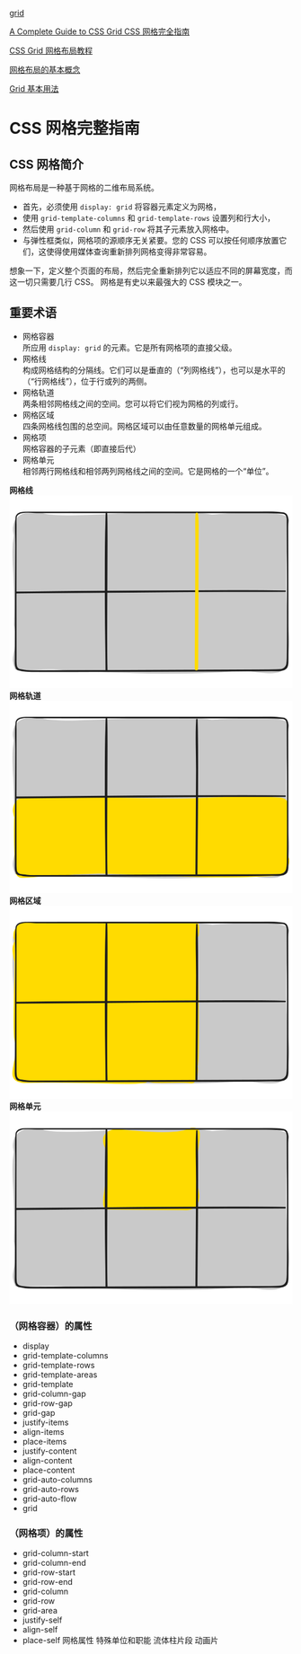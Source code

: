 
[grid](https://www.youtube.com/shorts/vPL0vXeGIv4)

[A Complete Guide to CSS Grid CSS 网格完全指南](https://css-tricks.com/snippets/css/complete-guide-grid/)

[CSS Grid 网格布局教程](https://www.ruanyifeng.com/blog/2019/03/grid-layout-tutorial.html)

[网格布局的基本概念](https://developer.mozilla.org/zh-CN/docs/Web/CSS/CSS_grid_layout/Basic_concepts_of_grid_layout)


[Grid 基本用法](https://medium.com/enjoy-life-enjoy-coding/css-%E6%89%80%E4%BB%A5%E6%88%91%E8%AA%AA%E9%82%A3%E5%80%8B%E7%89%88%E8%83%BD%E4%B8%8D%E8%83%BD%E5%A5%BD%E5%88%87%E4%B8%80%E9%BB%9E-grid-%E5%9F%BA%E6%9C%AC%E7%94%A8%E6%B3%95-cd763091cf70)

# CSS 网格完整指南

## CSS 网格简介

网格布局是一种基于网格的二维布局系统。

- 首先，必须使用 `display: grid` 将容器元素定义为网格，
- 使用 `grid-template-columns` 和 `grid-template-rows` 设置列和行大小，
- 然后使用 `grid-column` 和 `grid-row` 将其子元素放入网格中。 
- 与弹性框类似，网格项的源顺序无关紧要。您的 CSS 可以按任何顺序放置它们，这使得使用媒体查询重新排列网格变得非常容易。

想象一下，定义整个页面的布局，然后完全重新排列它以适应不同的屏幕宽度，而这一切只需要几行 CSS。 网格是有史以来最强大的 CSS 模块之一。

## 重要术语
- 网格容器  
    所应用 `display: grid` 的元素。它是所有网格项的直接父级。
- 网格线  
    构成网格结构的分隔线。它们可以是垂直的（“列网格线”），也可以是水平的（“行网格线”），位于行或列的两侧。
- 网格轨道  
    两条相邻网格线之间的空间。您可以将它们视为网格的列或行。
- 网格区域  
    四条网格线包围的总空间。网格区域可以由任意数量的网格单元组成。
- 网格项  
    网格容器的子元素（即直接后代）
- 网格单元  
    相邻两行网格线和相邻两列网格线之间的空间。它是网格的一个“单位”。

**网格线**
![网格线](../images/20240805001.svg)
**网格轨道**
![网格轨道](../images/20240805002.svg)
**网格区域**
![网格区域](../images/20240805003.svg)
**网格单元**
![网格单元](../images/20240805004.svg)

### （网格容器）的属性
- display
- grid-template-columns
- grid-template-rows
- grid-template-areas
- grid-template
- grid-column-gap
- grid-row-gap
- grid-gap
- justify-items
- align-items
- place-items
- justify-content
- align-content
- place-content
- grid-auto-columns
- grid-auto-rows
- grid-auto-flow
- grid
### （网格项）的属性
- grid-column-start
- grid-column-end
- grid-row-start
- grid-row-end
- grid-column
- grid-row
- grid-area
- justify-self
- align-self
- place-self
网格属性
特殊单位和职能
流体柱片段
动画片
